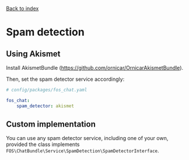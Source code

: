 [Back to index](00-index.md)

Spam detection
==============

Using Akismet
-------------

Install AkismetBundle (https://github.com/ornicar/OrnicarAkismetBundle).

Then, set the spam detector service accordingly:

```yaml
# config/packages/fos_chat.yaml

fos_chat:
    spam_detector: akismet
```

Custom implementation
----------------

You can use any spam detector service, including one of your own, provided the
class implements ``FOS\ChatBundle\Service\SpamDetection\SpamDetectorInterface``.
